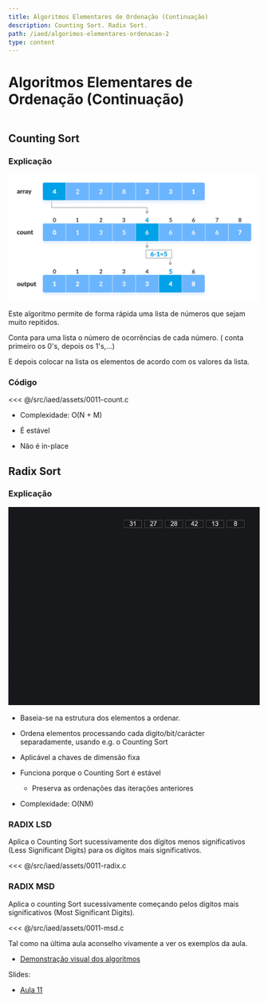 ```yaml
---
title: Algoritmos Elementares de Ordenação (Continuação)
description: Counting Sort. Radix Sort.
path: /iaed/algorimos-elementares-ordenacao-2
type: content
---
```


# Algoritmos Elementares de Ordenação (Continuação)

```toc

```

## Counting Sort

### Explicação

![Count](./assets/0011-count.png)

Este algoritmo permite de forma rápida uma lista de números que sejam muito repitidos.

Conta para uma lista o número de ocorrências de cada número. ( conta primeiro os 0's, depois os 1's,...)

E depois colocar na lista os elementos de acordo com os valores da lista.

### Código

<<< @/src/iaed/assets/0011-count.c

- Complexidade: O(N + M)

- É estável

- Não é in-place

## Radix Sort

### Explicação

![Radix](./assets/0011-radix.gif)

- Baseia-se na estrutura dos elementos a ordenar.
- Ordena elementos processando cada digito/bit/carácter
  separadamente, usando e.g. o Counting Sort

- Aplicável a chaves de dimensão fixa

- Funciona porque o Counting Sort é estável

  - Preserva as ordenações das iterações anteriores

- Complexidade: O(NM)

### RADIX LSD

Aplica o Counting Sort sucessivamente dos dígitos menos
significativos (Less Significant Digits) para os dígitos mais
significativos.

<<< @/src/iaed/assets/0011-radix.c

### RADIX MSD

Aplica o counting Sort sucessivamente
começando pelos dígitos mais significativos
(Most Significant Digits).

<<< @/src/iaed/assets/0011-msd.c

Tal como na última aula aconselho vivamente a ver os exemplos da aula.

- [Demonstração visual dos algoritmos](https://gonque.github.io/sorting-algos/)

Slides:

- [Aula 11](https://drive.google.com/file/d/1hyn_bZjbht2hgVXXRFCXpJfPMbsNAlsb/view?usp=sharing)
